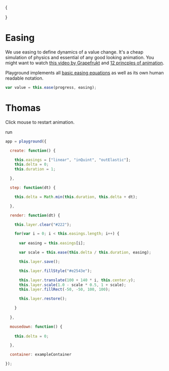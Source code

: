 {

}

# Easing

We use easing to define dynamics of a value change. It's a cheap simulation of physics and essential of any good looking animation. You might want to watch [this video by Grapefrukt](https://www.youtube.com/watch?v=Fy0aCDmgnxg) and [12 princples of animation](https://vimeo.com/93206523).

Playground implements all [basic easing equations](http://easings.net/) as well as its own human readable notation.

```javascript
var value = this.ease(progress, easing);
```

# Thomas

Click mouse to restart animation.

run
```javascript
app = playground({

  create: function() {

    this.easings = ["linear", "inQuint", "outElastic"];
    this.delta = 0;
    this.duration = 1;    

  },

  step: function(dt) {

    this.delta = Math.min(this.duration, this.delta + dt);

  },

  render: function(dt) {

    this.layer.clear("#222");

    for(var i = 0; i < this.easings.length; i++) {
      
      var easing = this.easings[i];

      var scale = this.ease(this.delta / this.duration, easing);

      this.layer.save();

      this.layer.fillStyle("#e2543e");

      this.layer.translate(100 + 140 * i, this.center.y);
      this.layer.scale(1.0 - scale * 0.5, 1 + scale);
      this.layer.fillRect(-50, -50, 100, 100);

      this.layer.restore();

    }
    
  },

  mousedown: function() {
    
    this.delta = 0;

  },

  container: exampleContainer

});
```